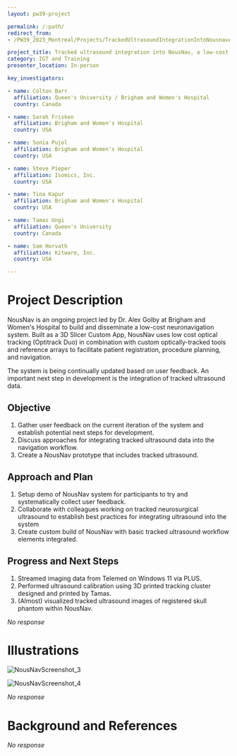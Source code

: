 ```yaml
---
layout: pw39-project

permalink: /:path/
redirect_from:
- /PW39_2023_Montreal/Projects/TrackedUltrasoundIntegrationIntoNousnavALowCostNeuronavigationSystem/README.html

project_title: Tracked ultrasound integration into NousNav, a low-cost neuronavigation system
category: IGT and Training
presenter_location: In-person

key_investigators:

- name: Colton Barr
  affiliation: Queen's University / Brigham and Women's Hospital
  country: Canada

- name: Sarah Frisken
  affiliation: Brigham and Women's Hospital
  country: USA

- name: Sonia Pujol
  affiliation: Brigham and Women's Hospital
  country: USA

- name: Steve Pieper
  affiliation: Isomics, Inc.
  country: USA

- name: Tina Kapur
  affiliation: Brigham and Women's Hospital
  country: USA

- name: Tamas Ungi
  affiliation: Queen's University
  country: Canada

- name: Sam Horvath
  affiliation: Kitware, Inc.
  country: USA

---
```


# Project Description

<!-- Add a short paragraph describing the project. -->

NousNav is an ongoing project led by Dr. Alex Golby at Brigham and Women's Hospital to build and disseminate a low-cost neuronavigation system. Built as a 3D Slicer Custom App, NousNav uses low cost optical tracking (Optitrack Duo) in combination with custom optically-tracked tools and reference arrays to facilitate patient registration, procedure planning, and navigation.

The system is being continually updated based on user feedback. An important next step in development is the integration of tracked ultrasound data.

## Objective

<!-- Describe here WHAT you would like to achieve (what you will have as end result). -->

1.  Gather user feedback on the current iteration of the system and establish potential next steps for development.
2.  Discuss approaches for integrating tracked ultrasound data into the navigation workflow.
3.  Create a NousNav prototype that includes tracked ultrasound.

## Approach and Plan

<!-- Describe here HOW you would like to achieve the objectives stated above. -->

1.  Setup demo of NousNav system for participants to try and systematically collect user feedback.
2.  Collaborate with colleagues working on tracked neurosurgical ultrasound to establish best practices for integrating ultrasound into the system
3.  Create custom build of NousNav with basic tracked ultrasound workflow elements integrated.

## Progress and Next Steps

1. Streamed imaging data from Telemed on Windows 11 via PLUS.
2. Performed ultrasound calibration using 3D printed tracking cluster designed and printed by Tamas.
3. (Almost) visualized tracked ultrasound images of registered skull phantom within NousNav.


*No response*

# Illustrations

![NousNavScreenshot_3](https://github.com/NA-MIC/ProjectWeek/assets/25553662/c1c07bc7-db48-4b28-9cbf-ecf2de631ce9)

![NousNavScreenshot_4](https://github.com/NA-MIC/ProjectWeek/assets/25553662/09124ad8-94ec-4ec6-be50-86dae4d29b7b)

<!-- Add pictures and links to videos that demonstrate what has been accomplished. -->

*No response*

# Background and References

<!-- If you developed any software, include link to the source code repository.
     If possible, also add links to sample data, and to any relevant publications. -->

*No response*
